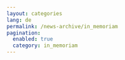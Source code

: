 ```yaml
---
layout: categories
lang: de
permalink: /news-archive/in_memoriam
pagination: 
  enabled: true
  category: in_memoriam
---
```


